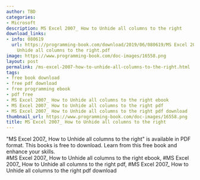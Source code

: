 ```yaml
---
author: TBD
categories:
- Microsoft
description: MS Excel 2007_ How to Unhide all columns to the right
download_links:
- info: 080619
  url: https://programming-book.com/download/2019/06/080619/MS Excel 2007_ How to
    Unhide all columns to the right.pdf
image: https://www.programming-book.com/doc-images/16558.png
layout: post
permalink: /ms-excel-2007-how-to-unhide-all-columns-to-the-right.html
tags:
- free book download
- free pdf download
- free programming ebook
- pdf free
- MS Excel 2007_ How to Unhide all columns to the right ebook
- MS Excel 2007_ How to Unhide all columns to the right pdf
- MS Excel 2007_ How to Unhide all columns to the right pdf download
thumbnail_url: https://www.programming-book.com/doc-images/16558.png
title: MS Excel 2007_ How to Unhide all columns to the right
---
```


 
<div class="item-desc text-justify">
  "MS Excel 2007_ How to Unhide all columns to the right" is available in PDF format. This books is free to download. Learn from this free book and enhance your skills.
  <br>
  #MS Excel 2007_ How to Unhide all columns to the right ebook, #MS Excel 2007_ How to Unhide all columns to the right pdf, #MS Excel 2007_ How to Unhide all columns to the right pdf download
</div>